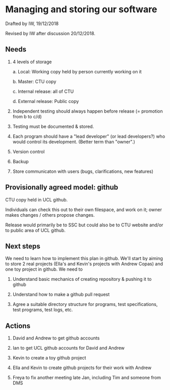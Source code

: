 **Managing and storing our software**
=====================================

Drafted by IW, 19/12/2018

Revised by IW after discussion 20/12/2018.

Needs
-----

1.  4 levels of storage

    a.  Local: Working copy held by person currently working on it

    b.  Master: CTU copy

    c.  Internal release: all of CTU

    d.  External release: Public copy

2.  Independent testing should always happen before release (= promotion
    from b to c/d)

3.  Testing must be documented & stored.

4.  Each program should have a "lead developer" (or lead developers?)
    who would control its development. (Better term than "owner".)

5.  Version control

6.  Backup

7.  Store communicaton with users (bugs, clarifications, new features)

Provisionally agreed model: github
----------------------------------

CTU copy held in UCL github.

Individuals can check this out to their own filespace, and work on it;
owner makes changes / others propose changes.

Release would primarily be to SSC but could also be to CTU website
and/or to public area of UCL github.

Next steps
----------

We need to learn how to implement this plan in github. We'll start by
aiming to store 2 real projects (Ella's and Kevin's projects with Andrew
Copas) and one toy project in github. We need to

1.  Understand basic mechanics of creating repository & pushing it to
    github

2.  Understand how to make a github pull request

3.  Agree a suitable directory structure for programs, test
    specifications, test programs, test logs, etc.

Actions
-------

1.  David and Andrew to get github accounts

2.  Ian to get UCL github accounts for David and Andrew

3.  Kevin to create a toy github project

4.  Ella and Kevin to create github projects for their work with Andrew

5.  Freya to fix another meeting late Jan, including Tim and someone
    from DMS
